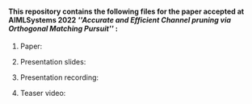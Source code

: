 #### This repository contains the following files for the paper accepted at AIMLSystems 2022 *''Accurate and Efficient Channel pruning via Orthogonal Matching Pursuit''* :

1. Paper: 

2. Presentation slides: 

3. Presentation recording: 

4. Teaser video: 
